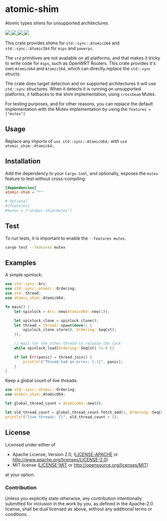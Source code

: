 # atomic-shim

Atomic types shims for unsupported architectures.

<a href="https://github.com/bltavares/atomic-shim/actions?query=workflow%3AQuickstart+branch%3Amaster">
    <img src="https://img.shields.io/github/workflow/status/bltavares/atomic-shim/Quickstart/master?label=main%20ci" />
</a>
<a href="https://github.com/bltavares/atomic-shim/actions?query=workflow%3ACross-compile+branch%3Amaster">
    <img src="https://img.shields.io/github/workflow/status/bltavares/atomic-shim/Cross-compile/master?label=cross%20ci" />
</a>
<a href="https://crates.io/atomic-shim">
    <img src="https://img.shields.io/crates/v/atomic-shim.svg" />
</a>
<a href="https://doc.rs/atomic-shim">
    <img src="https://docs.rs/atomic-shim/badge.svg" />
</a>

This crate provides shims for `std::sync::AtomicU64` and `std::sync::AtomicI64` for `mips` and `powerpc`.

The `std` primitives are not available on all platforms, and that makes it tricky to write code for `mips`, such as OpenWRT Routers.
This crate provides it's own `AtomicU64` and `AtomicI64`, which can directly replace the `std::sync` structs.

The crate does target detection and on supported architectures it will use `std::sync` structures.
When it detects it is running on unsupported platforms, it fallbacks to the shim implementation, using `crossbeam` Mutex.

For testing purposes, and for other reasons, you can replace the default implementation with the Mutex implementation by using the `features = ["mutex"]`

## Usage

Replace any imports of `use std::sync::AtomicU64;` with `use atomic_shim::Atomic64;`

## Installation

Add the dependency to your `Cargo.toml`, and optionally, exposes the `mutex` feature to test without cross-compiling:

```toml
[dependencies]
atomic-shim = "*"

# Optional
#[features]
#mutex = ["atomic-shim/mutex"]
```

## Test

To run tests, it is important to enable the `--features mutex`.

```sh
cargo test --features mutex
```

## Examples

A simple spinlock:

```rust
use std::sync::Arc;
use std::sync::atomic::Ordering;
use std::thread;
use atomic_shim::AtomicU64;

fn main() {
    let spinlock = Arc::new(AtomicU64::new(1));

    let spinlock_clone = spinlock.clone();
    let thread = thread::spawn(move|| {
        spinlock_clone.store(0, Ordering::SeqCst);
    });

    // Wait for the other thread to release the lock
    while spinlock.load(Ordering::SeqCst) != 0 {}

    if let Err(panic) = thread.join() {
        println!("Thread had an error: {:?}", panic);
    }
}
```

Keep a global count of live threads:

```rust
use std::sync::atomic::Ordering;
use atomic_shim::AtomicU64;

let global_thread_count = AtomicU64::new(0);

let old_thread_count = global_thread_count.fetch_add(1, Ordering::SeqCst);
println!("live threads: {}", old_thread_count + 1);
```

## License

Licensed under either of

- Apache License, Version 2.0, ([LICENSE-APACHE](LICENSE-APACHE) or http://www.apache.org/licenses/LICENSE-2.0)
- MIT license ([LICENSE-MIT](LICENSE-MIT) or http://opensource.org/licenses/MIT)

at your option.

### Contribution

Unless you explicitly state otherwise, any contribution intentionally submitted
for inclusion in the work by you, as defined in the Apache-2.0 license, shall be dual licensed as above, without any
additional terms or conditions.
